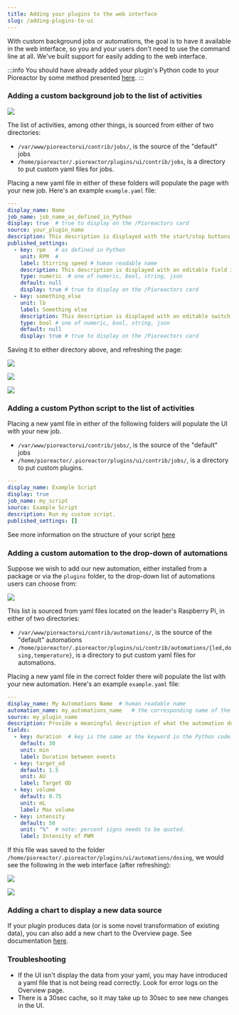 ```yaml
---
title: Adding your plugins to the web interface
slug: /adding-plugins-to-ui
---
```




With custom background jobs or automations, the goal is to have it available in the web interface, so you and your users don't need to use the command line at all. We've built support for easily adding to the web interface.

:::info
You should have already added your plugin's Python code to your Pioreactor by some method presented [here](/developer-guide/intro-plugins).
:::

### Adding a custom background job to the list of activities

![](/img/developer-guide/activities.png)


The list of activities, among other things, is sourced from either of two directories:
 - `/var/www/pioreactorui/contrib/jobs/`, is the source of the "default" jobs
 - `/home/pioreactor/.pioreactor/plugins/ui/contrib/jobs`, is a directory to put custom yaml files for jobs.

Placing a new yaml file in either of these folders will populate the page with your new job. Here's an example `example.yaml` file:

```yaml
---
display_name: Name
job_name: job_name_as_defined_in_Python
display: true  # true to display on the /Pioreactors card
source: your_plugin_name
description: This description is displayed with the start/stop buttons in Manage / Activities.
published_settings:
  - key: rpm   # as defined in Python
    unit: RPM  #
    label: Stirring speed # human readable name
    description: This description is displayed with an editable field in Manage / Settings.
    type: numeric  # one of numeric, bool, string, json
    default: null
    display: true # true to display on the /Pioreactors card
  - key: something_else
    unit: lb
    label: Something else
    description: This description is displayed with an editable switch in Manage / Settings.
    type: bool # one of numeric, bool, string, json
    default: null
    display: true # true to display on the /Pioreactors card
```

Saving it to either directory above, and refreshing the page:

![](/img/developer-guide/activities_with_example.png)

![](/img/developer-guide/settings_with_example.png)

![](/img/developer-guide/card_with_example.png)


### Adding a custom Python script to the list of activities

Placing a new yaml file in either of the following folders will populate the UI with your new job.

 - `/var/www/pioreactorui/contrib/jobs/`, is the source of the "default" jobs
 - `/home/pioreactor/.pioreactor/plugins/ui/contrib/jobs/`, is a directory to put custom plugins.

```yaml
---
display_name: Example Script
display: true
job_name: my_script
source: Example Script
description: Run my custom script.
published_settings: []
```

See more information on the structure of your script [here](/developer-guide/intro-plugins#scripts)

### Adding a custom automation to the drop-down of automations

Suppose we wish to add our new automation, either installed from a package or via the `plugins` folder, to the drop-down list of automations users can choose from:

![](/img/developer-guide/dropdown_automations.png)

This list is sourced from yaml files located on the leader's Raspberry Pi, in either of two directories:
 - `/var/www/pioreactorui/contrib/automations/`, is the source of the "default" automations
 - `/home/pioreactor/.pioreactor/plugins/ui/contrib/automations/{led,dosing,temperature}`, is a directory to put custom yaml files for automations.

 Placing a new yaml file in the correct folder there will populate the list with your new automation. Here's an example `example.yaml` file:

```yaml
---
display_name: My Automations Name  # human readable name
automation_name: my_automations_name   # the corresponding name of the automation from the Python code.
source: my_plugin_name
description: Provide a meaningful description of what the automation does, when to use it, how it works...
fields:
  - key: duration  # key is the same as the keyword in the Python code.
    default: 30
    unit: min
    label: Duration between events
  - key: target_od
    default: 1.5
    unit: AU
    label: Target OD
  - key: volume
    default: 0.75
    unit: mL
    label: Max volume
  - key: intensity
    default: 50
    unit: "%"  # note: percent signs needs to be quoted.
    label: Intensity of PWM
```

If this file was saved to the folder `/home/pioreactor/.pioreactor/plugins/ui/automations/dosing`, we would see the following in the web interface (after refreshing):

![](/img/developer-guide/dropdown_automations_with_example.png)

![](/img/developer-guide/automations_example.png)


### Adding a chart to display a new data source

If your plugin produces data (or is some novel transformation of existing data), you can also add a new chart to the Overview page. See documentation [here](/developer-guide/chart-to-ui).


### Troubleshooting

 - If the UI isn't display the data from your yaml, you may have introduced a yaml file that is not being read correctly. Look for error logs on the Overview page.
 - There is a 30sec cache, so it may take up to 30sec to see new changes in the UI.


